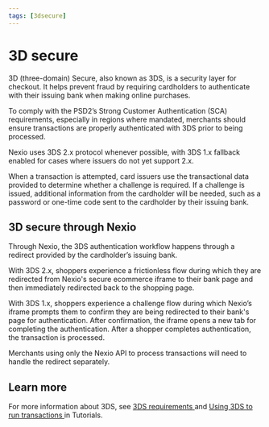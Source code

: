 ```yaml
---
tags: [3dsecure]
---
```

# 3D secure

<!-- textlint-disable stop-words -->
3D (three-domain) Secure, also known as 3DS, is a security layer for checkout. It helps prevent fraud by requiring cardholders to authenticate with their issuing bank when making online purchases.

To comply with the PSD2’s Strong Customer Authentication (SCA) requirements, especially in regions where mandated,
merchants should ensure transactions are properly authenticated with 3DS prior to being processed.
<!-- textlint-enable stop-words -->

Nexio uses 3DS 2.x protocol whenever possible, with 3DS 1.x fallback enabled for cases where issuers do not yet support 2.x.

When a transaction is attempted, card issuers use the transactional data provided to determine whether a challenge is required. If a challenge is issued, additional information from the cardholder will be needed, such as a password or one-time code sent to the cardholder by their issuing bank.

## 3D secure through Nexio

Through Nexio, the 3DS authentication workflow happens through a redirect provided by the cardholder’s issuing bank.

With 3DS 2.x, shoppers experience a frictionless flow during which they are redirected from Nexio's secure ecommerce iframe to their bank page and then immediately redirected back to the shopping page.

With 3DS 1.x, shoppers experience a challenge flow during which Nexio’s iframe prompts them to confirm they are being redirected to their bank's page for authentication. After confirmation, the iframe opens a new tab for completing the authentication. After a shopper completes authentication, the transaction is processed.

Merchants using only the Nexio API to process transactions will need to handle the redirect separately.

## Learn more
For more information about 3DS, see [3DS requirements <i role="img" aria-hidden="true" class="sl-icon far fa-external-link-alt fa-xs"></i>](https://docs-beta.nexiopay.com/docs/tutorials/docs/3d_secure/requirements.md) and [Using 3DS to run transactions <i role="img" aria-hidden="true" class="sl-icon far fa-external-link-alt fa-xs"></i>](https://docs-beta.nexiopay.com/docs/tutorials/docs/3d_secure/using_3d_secure.md) in Tutorials.
